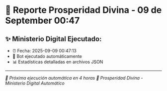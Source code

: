 # 👑 Reporte Prosperidad Divina - 09 de September 00:47

## ✨ Ministerio Digital Ejecutado:
- ⏰ Fecha: 2025-09-09 00:47:13
- 🤖 Bot ejecutado automáticamente
- 📊 Estadísticas detalladas en archivos JSON

---
*🔄 Próxima ejecución automática en 4 horas*
*👑 Prosperidad Divina - Ministerio Digital Automático*
